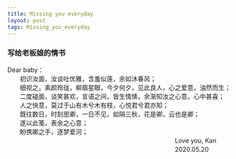 ```yaml
---
title: Missing you everyday
layout: post
tags: Missing_you_everyday
---
```


### 写给老板娘的情书

Dear baby：<br>
　　初识汝面，汝谈吐优雅，含羞似莲，余如沐春风；  <br>
　　细视之，素颜玲珑，柳眉星眼，今夕何夕，见此良人，心之爱意，油然而生；<br>
　　二度碰面，谈笑甚欢，言语之间，皆生情愫，余渐知汝之心意，心中甚喜；<br>
　　人之快意，莫过于山有木兮木有枝，心悦君兮君亦知；<br>
　　既往数日，时刻思卿，一日不见，如隔三秋，花是卿，云也是卿；<br>
　　遂以此笺，表余之心意；<br>
　　盼携卿之手，逐梦爱河；<br>
　　　　　　　　　　　　　　　　　　　　　　　　　　　Love you, Kan
　　　　　　　　　　　　　　　　　　　　　　　　　　　2020.05.20
